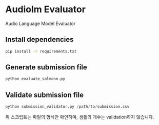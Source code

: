 # Audiolm Evaluator
Audio Language Model Evaluator

## Install dependencies
```bash
pip install -r requirements.txt
```

## Generate submission file
```python
python evaluate_salmonn.py
```

## Validate submission file
```python
python submission_validator.py /path/to/submission.csv
```

위 스크립트는 파일의 형식만 확인하며, 샘플의 개수는 validation하지 않습니다.
